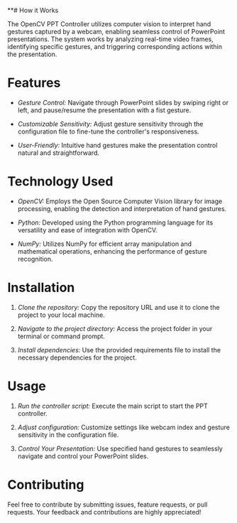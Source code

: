 **# How it Works

The OpenCV PPT Controller utilizes computer vision to interpret hand gestures captured by a webcam, enabling seamless control of PowerPoint presentations. The system works by analyzing real-time video frames, identifying specific gestures, and triggering corresponding actions within the presentation.

# Features

- *Gesture Control:* Navigate through PowerPoint slides by swiping right or left, and pause/resume the presentation with a fist gesture.
  
- *Customizable Sensitivity:* Adjust gesture sensitivity through the configuration file to fine-tune the controller's responsiveness.

- *User-Friendly:* Intuitive hand gestures make the presentation control natural and straightforward.

# Technology Used

- *OpenCV:* Employs the Open Source Computer Vision library for image processing, enabling the detection and interpretation of hand gestures.

- *Python:* Developed using the Python programming language for its versatility and ease of integration with OpenCV.

- *NumPy:* Utilizes NumPy for efficient array manipulation and mathematical operations, enhancing the performance of gesture recognition.

# Installation

1. *Clone the repository:* Copy the repository URL and use it to clone the project to your local machine.

2. *Navigate to the project directory:* Access the project folder in your terminal or command prompt.

3. *Install dependencies:* Use the provided requirements file to install the necessary dependencies for the project.

# Usage

1. *Run the controller script:* Execute the main script to start the PPT controller.

2. *Adjust configuration:* Customize settings like webcam index and gesture sensitivity in the configuration file.

3. *Control Your Presentation:* Use specified hand gestures to seamlessly navigate and control your PowerPoint slides.

# Contributing

Feel free to contribute by submitting issues, feature requests, or pull requests. Your feedback and contributions are highly appreciated!

